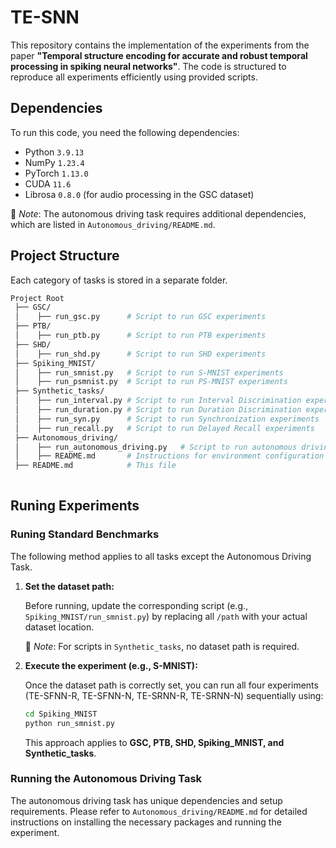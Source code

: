 # TE-SNN 

This repository contains the implementation of the experiments from the paper **"Temporal structure encoding for accurate and robust temporal processing in spiking neural networks"**. The code is structured to reproduce all experiments efficiently using provided scripts.

## Dependencies
To run this code, you need the following dependencies:

- Python `3.9.13`
- NumPy `1.23.4`
- PyTorch `1.13.0`
- CUDA `11.6` 
- Librosa `0.8.0` (for audio processing in the GSC dataset)

📌 *Note*: The autonomous driving task requires additional dependencies, which are listed in `Autonomous_driving/README.md`.

## Project Structure

Each category of tasks is stored in a separate folder.

```graphql
Project Root
 ├── GSC/  
 │    ├── run_gsc.py      # Script to run GSC experiments 
 ├── PTB/  
 │    ├── run_ptb.py      # Script to run PTB experiments 
 ├── SHD/  
 │    ├── run_shd.py      # Script to run SHD experiments 
 ├── Spiking_MNIST/      
 │    ├── run_smnist.py   # Script to run S-MNIST experiments
 │    ├── run_psmnist.py  # Script to run PS-MNIST experiments
 ├── Synthetic_tasks/      
 │    ├── run_interval.py # Script to run Interval Discrimination experiments
 │    ├── run_duration.py # Script to run Duration Discrimination experiments
 │    ├── run_syn.py      # Script to run Synchronization experiments
 │    ├── run_recall.py   # Script to run Delayed Recall experiments
 ├── Autonomous_driving/  
 │    ├── run_autonomous_driving.py   # Script to run autonomous driving experiments
 │    ├── README.md       # Instructions for environment configuration and running autonomous driving experiments  
 ├── README.md            # This file
 
```

## Runing Experiments
### Runing Standard Benchmarks 

The following method applies to all tasks except the Autonomous Driving Task.
1. **Set the dataset path:** 

   Before running, update the corresponding script (e.g., `Spiking_MNIST/run_smnist.py`) by replacing all `/path` with your actual dataset location. 
  
    📌 *Note*: For scripts in `Synthetic_tasks`, no dataset path is required.


2. **Execute the experiment (e.g., S-MNIST):**

   Once the dataset path is correctly set, you can run all four experiments (TE-SFNN-R, TE-SFNN-N, TE-SRNN-R, TE-SRNN-N) sequentially using:

    ```sh
    cd Spiking_MNIST
    python run_smnist.py
    ```
    This approach applies to **GSC, PTB, SHD, Spiking_MNIST, and Synthetic_tasks**. 

### Running the Autonomous Driving Task

The autonomous driving task has unique dependencies and setup requirements. Please refer to `Autonomous_driving/README.md` for detailed instructions on installing the necessary packages and running the experiment.



